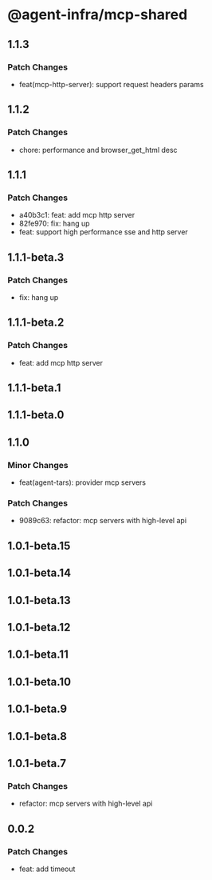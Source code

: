 # @agent-infra/mcp-shared

## 1.1.3

### Patch Changes

- feat(mcp-http-server): support request headers params

## 1.1.2

### Patch Changes

- chore: performance and browser_get_html desc

## 1.1.1

### Patch Changes

- a40b3c1: feat: add mcp http server
- 82fe970: fix: hang up
- feat: support high performance sse and http server

## 1.1.1-beta.3

### Patch Changes

- fix: hang up

## 1.1.1-beta.2

### Patch Changes

- feat: add mcp http server

## 1.1.1-beta.1

## 1.1.1-beta.0

## 1.1.0

### Minor Changes

- feat(agent-tars): provider mcp servers

### Patch Changes

- 9089c63: refactor: mcp servers with high-level api

## 1.0.1-beta.15

## 1.0.1-beta.14

## 1.0.1-beta.13

## 1.0.1-beta.12

## 1.0.1-beta.11

## 1.0.1-beta.10

## 1.0.1-beta.9

## 1.0.1-beta.8

## 1.0.1-beta.7

### Patch Changes

- refactor: mcp servers with high-level api

## 0.0.2

### Patch Changes

- feat: add timeout
